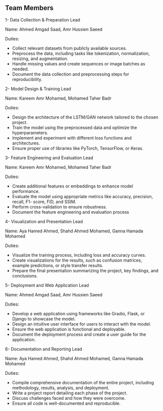 ## Team Members
1- Data Collection & Preparation Lead

Name: Ahmed Amgad Saad, Amr Hussien Saeed

Duties:
* Collect relevant datasets from publicly available sources.
* Preprocess the data, including tasks like tokenization, normalization, resizing,
and augmentation.
* Handle missing values and create sequences or image batches as needed.
* Document the data collection and preprocessing steps for reproducibility.

2- Model Design & Training Lead

Name: Kareem Amr Mohamed, Mohamed Taher Badr

Duties:
* Design the architecture of the LSTM/GAN network tailored to the chosen project.
* Train the model using the preprocessed data and optimize the hyperparameters.
* Implement and experiment with different loss functions and architectures.
* Ensure proper use of libraries like PyTorch, TensorFlow, or Keras.

3- Feature Engineering and Evaluation Lead

Name: Kareem Amr Mohamed, Mohamed Taher Badr

Duties:
* Create additional features or embeddings to enhance model performance.
* Evaluate the model using appropriate metrics like accuracy, precision, recall, F1-
score, FID, and SSIM.
* Perform cross-validation to ensure robustness.
* Document the feature engineering and evaluation process

4- Visualization and Presentation Lead

Name: Aya Hamed Ahmed, Shahd Ahmed Mohamed, Ganna Hamada Mohamed 

Duties:
* Visualize the training process, including loss and accuracy curves.
* Create visualizations for the results, such as confusion matrices, example
predictions, or style transfer results.
* Prepare the final presentation summarizing the project, key findings, and
conclusions.

5- Deployment and Web Application Lead

Name: Ahmed Amgad Saad, Amr Hussien Saeed

Duties:
* Develop a web application using frameworks like Gradio, Flask, or Django to
showcase the model.
* Design an intuitive user interface for users to interact with the model.
* Ensure the web application is functional and deployable.
* Document the deployment process and create a user guide for the application.

6- Documentation and Reporting Lead

Name: Aya Hamed Ahmed, Shahd Ahmed Mohamed, Ganna Hamada Mohamed 

Duties:
* Compile comprehensive documentation of the entire project, including
methodology, results, analysis, and deployment.
* Write a project report detailing each phase of the project.
* Discuss challenges faced and how they were overcome.
* Ensure all code is well-documented and reproducible.

